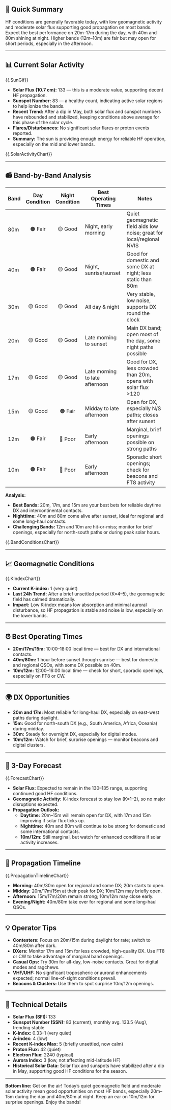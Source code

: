 ## 🎯 Quick Summary

HF conditions are generally favorable today, with low geomagnetic activity and moderate solar flux supporting good propagation on most bands. Expect the best performance on 20m–17m during the day, with 40m and 80m shining at night. Higher bands (12m–10m) are fair but may open for short periods, especially in the afternoon.

---

## 📊 Current Solar Activity

{{.SunGif}}

- **Solar Flux (10.7 cm):** 133 — this is a moderate value, supporting decent HF propagation.
- **Sunspot Number:** 83 — a healthy count, indicating active solar regions to help ionize the bands.
- **Recent Trend:** After a dip in May, both solar flux and sunspot numbers have rebounded and stabilized, keeping conditions above average for this phase of the solar cycle.
- **Flares/Disturbances:** No significant solar flares or proton events reported.
- **Summary:** The sun is providing enough energy for reliable HF operation, especially on the mid and lower bands.

{{.SolarActivityChart}}

---

## 📻 Band-by-Band Analysis

| Band   | Day Condition | Night Condition | Best Operating Times      | Notes                                                                 |
|--------|:-------------:|:---------------:|--------------------------|-----------------------------------------------------------------------|
| 80m    | 🟠 Fair       | 🟡 Good         | Night, early morning     | Quiet geomagnetic field aids low noise; great for local/regional NVIS |
| 40m    | 🟠 Fair       | 🟡 Good         | Night, sunrise/sunset    | Good for domestic and some DX at night; less static than 80m          |
| 30m    | 🟡 Good       | 🟡 Good         | All day & night          | Very stable, low noise, supports DX round the clock                   |
| 20m    | 🟡 Good       | 🟡 Good         | Late morning to sunset   | Main DX band; open most of the day, some night paths possible         |
| 17m    | 🟡 Good       | 🟡 Good         | Late morning to late afternoon | Good for DX, less crowded than 20m, opens with solar flux >120    |
| 15m    | 🟡 Good       | 🟠 Fair         | Midday to late afternoon | Open for DX, especially N/S paths; closes after sunset                |
| 12m    | 🟠 Fair       | 🔴 Poor         | Early afternoon          | Marginal, brief openings possible on strong paths                     |
| 10m    | 🟠 Fair       | 🔴 Poor         | Early afternoon          | Sporadic short openings; check for beacons and FT8 activity           |

**Analysis:**  
- **Best Bands:** 20m, 17m, and 15m are your best bets for reliable daytime DX and intercontinental contacts.
- **Nighttime:** 40m and 80m come alive after sunset, ideal for regional and some long-haul contacts.
- **Challenging Bands:** 12m and 10m are hit-or-miss; monitor for brief openings, especially for north-south paths or during peak solar hours.

{{.BandConditionsChart}}

---

## 📈 Geomagnetic Conditions

{{.KIndexChart}}

- **Current K-index:** 1 (very quiet)
- **Last 24h Trend:** After a brief unsettled period (K=4–5), the geomagnetic field has calmed dramatically.
- **Impact:** Low K-index means low absorption and minimal auroral disturbance, so HF propagation is stable and noise is low, especially on the lower bands.

---

## ⏰ Best Operating Times

- **20m/17m/15m:** 10:00–18:00 local time — best for DX and international contacts.
- **40m/80m:** 1 hour before sunset through sunrise — best for domestic and regional QSOs, with some DX possible on 40m.
- **10m/12m:** 12:00–16:00 local time — check for short, sporadic openings, especially on FT8 or CW.

---

## 🌍 DX Opportunities

- **20m and 17m:** Most reliable for long-haul DX, especially on east-west paths during daylight.
- **15m:** Good for north-south DX (e.g., South America, Africa, Oceania) during midday.
- **30m:** Steady for overnight DX, especially for digital modes.
- **10m/12m:** Watch for brief, surprise openings — monitor beacons and digital clusters.

---

## 🔮 3-Day Forecast

{{.ForecastChart}}

- **Solar Flux:** Expected to remain in the 130–135 range, supporting continued good HF conditions.
- **Geomagnetic Activity:** K-index forecast to stay low (K=1–2), so no major disruptions expected.
- **Propagation Outlook:**  
  - **Daytime:** 20m–15m will remain open for DX, with 17m and 15m improving if solar flux ticks up.
  - **Nighttime:** 40m and 80m will continue to be strong for domestic and some international contacts.
  - **10m/12m:** Still marginal, but watch for enhanced conditions if solar activity increases.

---

## 📡 Propagation Timeline

{{.PropagationTimelineChart}}

- **Morning:** 40m/30m open for regional and some DX; 20m starts to open.
- **Midday:** 20m/17m/15m at their peak for DX; 10m/12m may briefly open.
- **Afternoon:** 15m/17m/20m remain strong; 10m/12m may close early.
- **Evening/Night:** 40m/80m take over for regional and some long-haul QSOs.

---

## 💡 Operator Tips

- **Contesters:** Focus on 20m/15m during daylight for rate; switch to 40m/80m after dark.
- **DXers:** Monitor 17m and 15m for less crowded, high-quality DX. Use FT8 or CW to take advantage of marginal band openings.
- **Casual Ops:** Try 30m for all-day, low-noise contacts. Great for digital modes and ragchews.
- **VHF/UHF:** No significant tropospheric or auroral enhancements expected; normal line-of-sight conditions prevail.
- **Beacons & Clusters:** Use them to spot surprise 10m/12m openings.

---

## 🔬 Technical Details

- **Solar Flux (SFI):** 133
- **Sunspot Number (SSN):** 83 (current), monthly avg. 133.5 (Aug), trending stable
- **K-index:** 0.33–1 (very quiet)
- **A-index:** 4 (low)
- **Recent K-index Max:** 5 (briefly unsettled, now calm)
- **Proton Flux:** 42 (quiet)
- **Electron Flux:** 2240 (typical)
- **Aurora Index:** 3 (low, not affecting mid-latitude HF)
- **Historical Solar Data:** Solar flux and sunspots have stabilized after a dip in May, supporting good HF conditions for the season.

---

**Bottom line:** Get on the air! Today’s quiet geomagnetic field and moderate solar activity mean good opportunities on most HF bands, especially 20m–15m during the day and 40m/80m at night. Keep an ear on 10m/12m for surprise openings. Enjoy the bands!